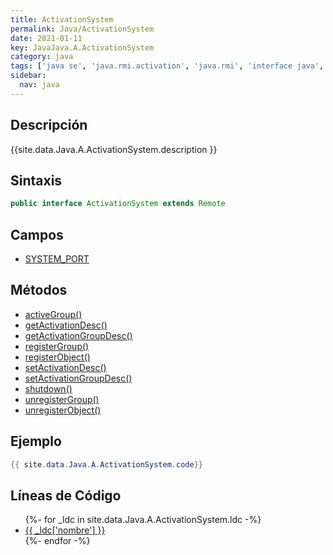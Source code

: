 ```yaml
---
title: ActivationSystem
permalink: Java/ActivationSystem
date: 2021-01-11
key: JavaJava.A.ActivationSystem
category: java
tags: ['java se', 'java.rmi.activation', 'java.rmi', 'interface java', 'Java 1.2']
sidebar: 
  nav: java
---
```


## Descripción
{{site.data.Java.A.ActivationSystem.description }}

## Sintaxis
~~~java
public interface ActivationSystem extends Remote
~~~

## Campos
* [SYSTEM_PORT](/Java/ActivationSystem/SYSTEM_PORT)

## Métodos
* [activeGroup()](/Java/ActivationSystem/activeGroup)
* [getActivationDesc()](/Java/ActivationSystem/getActivationDesc)
* [getActivationGroupDesc()](/Java/ActivationSystem/getActivationGroupDesc)
* [registerGroup()](/Java/ActivationSystem/registerGroup)
* [registerObject()](/Java/ActivationSystem/registerObject)
* [setActivationDesc()](/Java/ActivationSystem/setActivationDesc)
* [setActivationGroupDesc()](/Java/ActivationSystem/setActivationGroupDesc)
* [shutdown()](/Java/ActivationSystem/shutdown)
* [unregisterGroup()](/Java/ActivationSystem/unregisterGroup)
* [unregisterObject()](/Java/ActivationSystem/unregisterObject)

## Ejemplo
~~~java
{{ site.data.Java.A.ActivationSystem.code}}
~~~

## Líneas de Código
<ul>
{%- for _ldc in site.data.Java.A.ActivationSystem.ldc -%}
   <li>
       <a href="{{_ldc['url'] }}">{{ _ldc['nombre'] }}</a>
   </li>
{%- endfor -%}
</ul>
